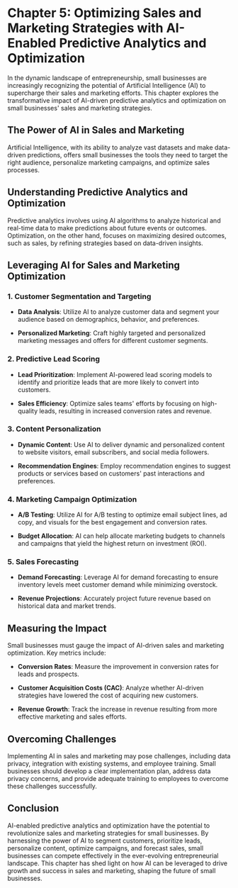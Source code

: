 Chapter 5: Optimizing Sales and Marketing Strategies with AI-Enabled Predictive Analytics and Optimization
==========================================================================================================

In the dynamic landscape of entrepreneurship, small businesses are increasingly recognizing the potential of Artificial Intelligence (AI) to supercharge their sales and marketing efforts. This chapter explores the transformative impact of AI-driven predictive analytics and optimization on small businesses' sales and marketing strategies.

The Power of AI in Sales and Marketing
--------------------------------------

Artificial Intelligence, with its ability to analyze vast datasets and make data-driven predictions, offers small businesses the tools they need to target the right audience, personalize marketing campaigns, and optimize sales processes.

Understanding Predictive Analytics and Optimization
---------------------------------------------------

Predictive analytics involves using AI algorithms to analyze historical and real-time data to make predictions about future events or outcomes. Optimization, on the other hand, focuses on maximizing desired outcomes, such as sales, by refining strategies based on data-driven insights.

Leveraging AI for Sales and Marketing Optimization
--------------------------------------------------

### 1. **Customer Segmentation and Targeting**

* **Data Analysis**: Utilize AI to analyze customer data and segment your audience based on demographics, behavior, and preferences.

* **Personalized Marketing**: Craft highly targeted and personalized marketing messages and offers for different customer segments.

### 2. **Predictive Lead Scoring**

* **Lead Prioritization**: Implement AI-powered lead scoring models to identify and prioritize leads that are more likely to convert into customers.

* **Sales Efficiency**: Optimize sales teams' efforts by focusing on high-quality leads, resulting in increased conversion rates and revenue.

### 3. **Content Personalization**

* **Dynamic Content**: Use AI to deliver dynamic and personalized content to website visitors, email subscribers, and social media followers.

* **Recommendation Engines**: Employ recommendation engines to suggest products or services based on customers' past interactions and preferences.

### 4. **Marketing Campaign Optimization**

* **A/B Testing**: Utilize AI for A/B testing to optimize email subject lines, ad copy, and visuals for the best engagement and conversion rates.

* **Budget Allocation**: AI can help allocate marketing budgets to channels and campaigns that yield the highest return on investment (ROI).

### 5. **Sales Forecasting**

* **Demand Forecasting**: Leverage AI for demand forecasting to ensure inventory levels meet customer demand while minimizing overstock.

* **Revenue Projections**: Accurately project future revenue based on historical data and market trends.

Measuring the Impact
--------------------

Small businesses must gauge the impact of AI-driven sales and marketing optimization. Key metrics include:

* **Conversion Rates**: Measure the improvement in conversion rates for leads and prospects.

* **Customer Acquisition Costs (CAC)**: Analyze whether AI-driven strategies have lowered the cost of acquiring new customers.

* **Revenue Growth**: Track the increase in revenue resulting from more effective marketing and sales efforts.

Overcoming Challenges
---------------------

Implementing AI in sales and marketing may pose challenges, including data privacy, integration with existing systems, and employee training. Small businesses should develop a clear implementation plan, address data privacy concerns, and provide adequate training to employees to overcome these challenges successfully.

Conclusion
----------

AI-enabled predictive analytics and optimization have the potential to revolutionize sales and marketing strategies for small businesses. By harnessing the power of AI to segment customers, prioritize leads, personalize content, optimize campaigns, and forecast sales, small businesses can compete effectively in the ever-evolving entrepreneurial landscape. This chapter has shed light on how AI can be leveraged to drive growth and success in sales and marketing, shaping the future of small businesses.
